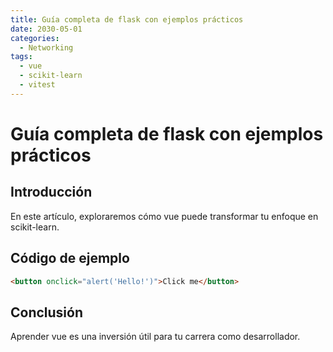 ```yaml
---
title: Guía completa de flask con ejemplos prácticos
date: 2030-05-01
categories:
  - Networking
tags:
  - vue
  - scikit-learn
  - vitest
---
```


# Guía completa de flask con ejemplos prácticos

## Introducción

En este artículo, exploraremos cómo vue puede transformar tu enfoque en scikit-learn.

## Código de ejemplo

```html
<button onclick="alert('Hello!')">Click me</button>
```

## Conclusión

Aprender vue es una inversión útil para tu carrera como desarrollador.